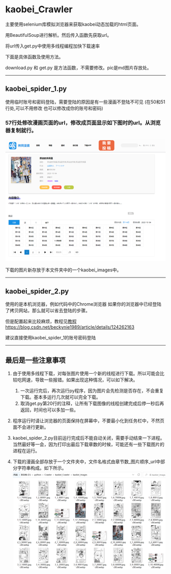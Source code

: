 # kaobei_Crawler
主要使用selenium库模拟浏览器来获取kaobei动态加载的html页面。

用BeautifulSoup进行解析。然后传入函数先获取url。

将url传入get.py中使用多线程编程加快下载速率

下面是具体函数及使用方法。

download.py 和 get.py 是方法函数，不需要修改。pic是md图片存放处。

---

## kaobei_spider_1.py
使用临时账号和密码登陆，需要登陆的原因是有一些漫画不登陆不可见
(在50和51行处,可以不用修改 也可以修改成你的账号和密码)

### 57行处修改漫画页面的url，修改成页面显示如下图时的url。从浏览器复制就行。
![](src/img.png)

下载的图片新存放于本文件夹中的一个kaobei_images中。

---

## kaobei_spider_2.py
使用的是本机浏览器，例如代码中的Chrome浏览器
如果你的浏览器中已经登陆了拷贝网站，那么就可以省去登陆的步骤。

但是配置起来比较麻烦，教程见[教程](https://blog.csdn.net/beckynie1989/article/details/124262163)<https://blog.csdn.net/beckynie1989/article/details/124262163>

建议直接使用kaobei_spider_1的账号密码登陆

---

## 最后是一些注意事项
1. 由于使用多线程下载，对每张图片使用一个新的线程进行下载。所以可能会比较吃网速，导致一些报错。如果出现这种情况，可以如下解决。
   1. 一次运行完后，再次运行py程序，因为图片会先检测是否存在，不会重复下载。基本多运行几次就可以完全下载。
   2. 取消get.py第20行的注释，让所有下载图像的线程创建完成后停一秒后再返回，时间也可以多加一些。

   
2. 程序运行时请让浏览器的页面保持在屏幕中，不要最小化到任务栏中，不然页面不会进行更新。


3. kaobei_spider_2.py目前运行完成后不能自动关闭，需要手动结束一下进程。当然最好等一会，因为打印出最后下载章数的时候，可能还有一些下载图片的进程在运行。


4. 下载的漫画全部存放于一个文件夹中，文件名格式由章节数_图片顺序_url中部分字符串构成。如下所示。
![](src/img1.png)